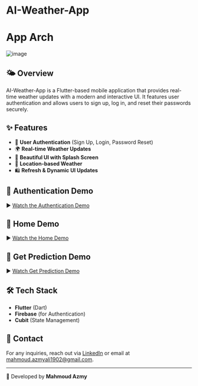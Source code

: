 # AI-Weather-App

# App Arch
![image](https://github.com/user-attachments/assets/dd433a71-453d-4d5a-92ff-b757de8c3a0a)


## 🌤️ Overview

AI-Weather-App is a Flutter-based mobile application that provides real-time weather updates with a modern and interactive UI. It features user authentication and allows users to sign up, log in, and reset their passwords securely.

## ✨ Features

- 🔑 **User Authentication** (Sign Up, Login, Password Reset)
- 🌍 **Real-time Weather Updates**
- 🎨 **Beautiful UI with Splash Screen**
- 📍 **Location-based Weather**
- 🛍️ **Refresh & Dynamic UI Updates**


  


## 🎥 Authentication Demo

▶️ [Watch the Authentication Demo](https://drive.google.com/file/d/1sbmN3kZhHTN43NQ9p3jrdolYQC-8G946/view?usp=sharing)

## 🎥 Home Demo

▶️ [Watch the Home Demo](https://drive.google.com/file/d/13o6ZWibmUC6YcMpNHzs6do5LXhxeYuYy/view?usp=sharing)

## 🎥 Get Prediction Demo

▶️ [Watch Get Prediction Demo](https://drive.google.com/file/d/1xcr3nJhE--Uhy-4Nj6Q3dalr7YRuhndX/view?usp=sharing)


## 🛠️ Tech Stack

- **Flutter** (Dart)
- **Firebase** (for Authentication)
- **Cubit** (State Management)


## 💎 Contact

For any inquiries, reach out via [LinkedIn](https://www.linkedin.com/in/mahmoud-azmy46/) or email at [mahmoud.azmyali1902@gmail.com](mailto:mahmoud.azmyali1902@gmail.com).

---

🚀 Developed by **Mahmoud Azmy**

